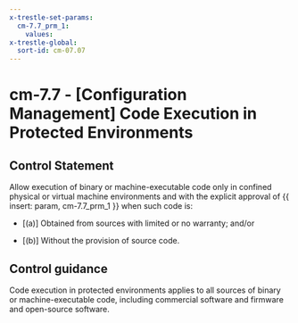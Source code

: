 ```yaml
---
x-trestle-set-params:
  cm-7.7_prm_1:
    values:
x-trestle-global:
  sort-id: cm-07.07
---
```


# cm-7.7 - \[Configuration Management\] Code Execution in Protected Environments

## Control Statement

Allow execution of binary or machine-executable code only in confined physical or virtual machine environments and with the explicit approval of {{ insert: param, cm-7.7_prm_1 }} when such code is:

- \[(a)\] Obtained from sources with limited or no warranty; and/or

- \[(b)\] Without the provision of source code.

## Control guidance

Code execution in protected environments applies to all sources of binary or machine-executable code, including commercial software and firmware and open-source software.
